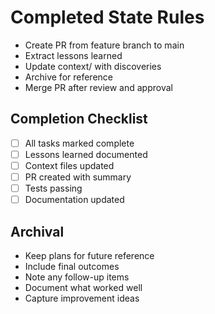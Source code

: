 # Completed State Rules

- Create PR from feature branch to main
- Extract lessons learned
- Update context/ with discoveries
- Archive for reference
- Merge PR after review and approval

## Completion Checklist
- [ ] All tasks marked complete
- [ ] Lessons learned documented
- [ ] Context files updated
- [ ] PR created with summary
- [ ] Tests passing
- [ ] Documentation updated

## Archival
- Keep plans for future reference
- Include final outcomes
- Note any follow-up items
- Document what worked well
- Capture improvement ideas